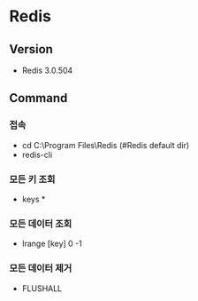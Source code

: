# Redis

## Version
 - Redis 3.0.504

## Command

### 접속
 - cd C:\Program Files\Redis (#Redis default dir)
 - redis-cli

### 모든 키 조회
 - keys *

### 모든 데이터 조회
- lrange [key] 0 -1

### 모든 데이터 제거
 - FLUSHALL
